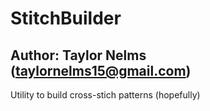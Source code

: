 # StitchBuilder
## Author: Taylor Nelms (taylornelms15@gmail.com)
Utility to build cross-stich patterns (hopefully)
